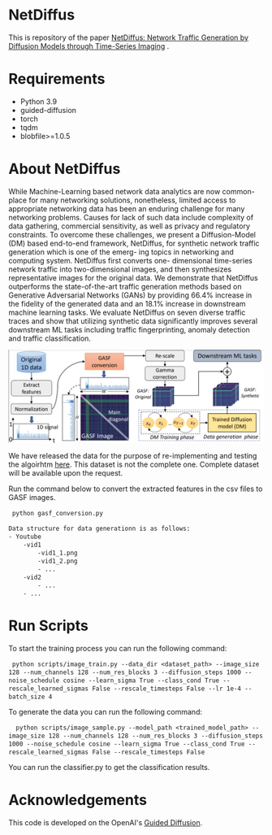 # NetDiffus
This is repository of the paper [NetDiffus: Network Traffic Generation by Diffusion Models through Time-Series Imaging](https://arxiv.org/abs/2310.04429) .

# Requirements

- Python 3.9
- guided-diffusion
- torch
- tqdm
- blobfile>=1.0.5

# About NetDiffus

While Machine-Learning based network data analytics are now common-
place for many networking solutions, nonetheless, limited access to appropriate
networking data has been an enduring challenge for many networking problems.
Causes for lack of such data include complexity of data gathering, commercial
sensitivity, as well as privacy and regulatory constraints. To overcome these
challenges, we present a Diffusion-Model (DM) based end-to-end framework,
NetDiffus, for synthetic network traffic generation which is one of the emerg-
ing topics in networking and computing system. NetDiffus first converts one-
dimensional time-series network traffic into two-dimensional images, and then
synthesizes representative images for the original data. We demonstrate that
NetDiffus outperforms the state-of-the-art traffic generation methods based on
Generative Adversarial Networks (GANs) by providing 66.4% increase in the
fidelity of the generated data and an 18.1% increase in downstream machine
learning tasks. We evaluate NetDiffus on seven diverse traffic traces and show
that utilizing synthetic data significantly improves several downstream ML tasks
including traffic fingerprinting, anomaly detection and traffic classification.

<img src="img.png">

We have released the data for the purpose of re-implementing and testing the algoirhtm [here](https://drive.google.com/drive/folders/1qoNrghez1vffgApGe9SnUXSzV9fx6unz?usp=sharing). This dataset is not the complete one. Complete dataset will be available upon the request.

Run the command below to convert the extracted features in the csv files to GASF images.
```commandline
 python gasf_conversion.py
```

    Data structure for data generationn is as follows:
    - Youtube
        -vid1
            -vid1_1.png
            -vid1_2.png
            - ...
        -vid2
            - ...
        - ...

# Run Scripts

To start the training process you can run the following command:

```commandline
 python scripts/image_train.py --data_dir <dataset_path> --image_size 128 --num_channels 128 --num_res_blocks 3 --diffusion_steps 1000 --noise_schedule cosine --learn_sigma True --class_cond True --rescale_learned_sigmas False --rescale_timesteps False --lr 1e-4 --batch_size 4
```

To generate the data you can run the following command:

```commandline
  python scripts/image_sample.py --model_path <trained_model_path> --image_size 128 --num_channels 128 --num_res_blocks 3 --diffusion_steps 1000 --noise_schedule cosine --learn_sigma True --class_cond True --rescale_learned_sigmas False --rescale_timesteps False
```

You can run the classifier.py to get the classification results.

# Acknowledgements
This code is developed on the OpenAI's [Guided Diffusion](https://github.com/openai/guided-diffusion).
